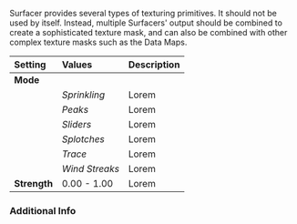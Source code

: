 Surfacer provides several types of texturing primitives. It should not be used by itself. Instead, multiple Surfacers' output should be combined to create a sophisticated texture mask, and can also be combined with other complex texture masks such as the Data Maps.


| Setting      | Values         | Description |
| :----------- | :------------- | :---------- |
| **Mode**     |                |
|              | *Sprinkling*   | Lorem |
|              | *Peaks*        | Lorem |
|              | *Sliders*      | Lorem |
|              | *Splotches*    | Lorem |
|              | *Trace*        | Lorem |
|              | *Wind Streaks* | Lorem |
| **Strength** | 0.00 - 1.00    | Lorem |

### Additional Info

